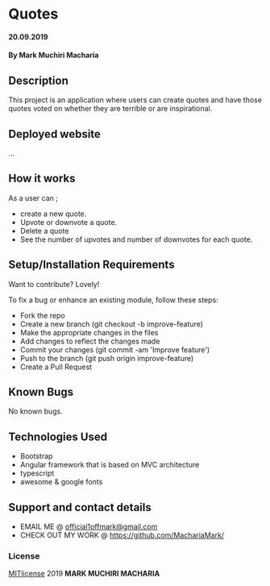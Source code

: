 # Quotes
#### 20.09.2019
#### By **Mark Muchiri Macharia**
## Description
This project is an application where users can create quotes and have those quotes voted on whether they are terrible or are inspirational.
## Deployed website 
...
## How it works 
As a user can ;
* create a new quote.
* Upvote or downvote a quote.
* Delete a quote
* See the number of upvotes and number of downvotes for each quote.
## Setup/Installation Requirements
Want to contribute? Lovely!

To fix a bug or enhance an existing module, follow these steps:

* Fork the repo
* Create a new branch (git checkout -b improve-feature)
* Make the appropriate changes in the files
* Add changes to reflect the changes made
* Commit your changes (git commit -am 'Improve feature')
* Push to the branch (git push origin improve-feature)
* Create a Pull Request
## Known Bugs
No known bugs.
## Technologies Used
* Bootstrap 
* Angular framework that is based on MVC architecture
* typescript
* awesome & google fonts
## Support and contact details
* EMAIL ME @ official1offmark@gmail.com
* CHECK OUT MY WORK @ https://github.com/MachariaMark/
### License
[MITlicense](LICENSE) 2019 **MARK MUCHIRI MACHARIA**